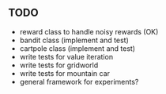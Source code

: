 ## TODO 

* reward class to handle noisy rewards  (OK)
* bandit class (implement and test)     
* cartpole class (implement and test)
* write tests for value iteration
* write tests for gridworld
* write tests for mountain car
* general framework for experiments?